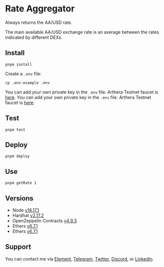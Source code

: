 # Rate Aggregator

Always returns the AA/USD rate. 

The main available AA/USD exchange rate is an average between the rates indicated by different DEXs.

## Install

```
pnpm install
```

Create a `.env` file:

```
cp .env.example .env
```

You can add your own private key in the `.env` file. Arthera Testnet faucet is [here](https://faucet.arthera.net/). 
You can add your own private key in the `.env` file. Arthera Testnet faucet is [here](https://faucet.arthera.net/). 

## Test 

```
pnpm test
```

## Deploy 

```
pnpm deploy
```

## Use

```
pnpm getRate 1
```

## Versions

- Node [v18.17.1](https://nodejs.org/uk/blog/release/v18.17.1/)
- Hardhat [v2.17.2](https://github.com/NomicFoundation/hardhat/releases/tag/hardhat%402.17.2)
- OpenZeppelin Contracts [v4.9.3](https://github.com/OpenZeppelin/openzeppelin-contracts/releases/tag/v4.9.3)
- Ethers [v6.7.1](https://docs.ethers.org/v6/)
- Ethers [v6.7.1](https://docs.ethers.org/v6/)

## Support

You can contact me via [Element](https://matrix.to/#/@julienbrg:matrix.org), [Telegram](https://t.me/julienbrg), [Twitter](https://twitter.com/julienbrg), [Discord](https://discordapp.com/users/julienbrg), or [LinkedIn](https://www.linkedin.com/in/julienberanger/).


